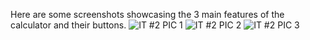 Here are some screenshots showcasing the 3 main features of the calculator and their buttons.
![IT #2 PIC 1](https://github.com/user-attachments/assets/d3625b35-8b78-4010-b5a4-8a3a529dc5d6)
![IT #2 PIC 2](https://github.com/user-attachments/assets/3579d25f-ae30-4d96-ac93-91d19b2053be)
![IT #2 PIC 3](https://github.com/user-attachments/assets/d05d2658-340b-427e-a4ee-8d75090011d1)
